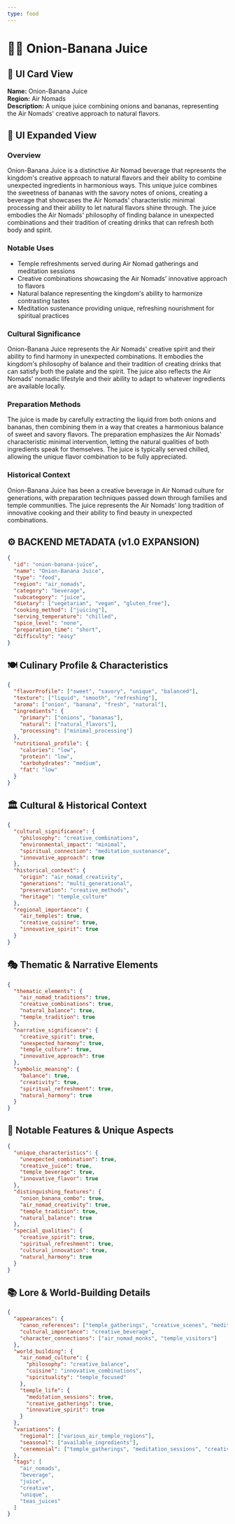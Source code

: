 ```yaml
---
type: food
---
```


# 🧅🍌 Onion-Banana Juice

## 🎴 UI Card View

**Name:** Onion-Banana Juice  
**Region:** Air Nomads  
**Description:** A unique juice combining onions and bananas, representing the Air Nomads' creative approach to natural flavors.

## 📖 UI Expanded View

### Overview
Onion-Banana Juice is a distinctive Air Nomad beverage that represents the kingdom's creative approach to natural flavors and their ability to combine unexpected ingredients in harmonious ways. This unique juice combines the sweetness of bananas with the savory notes of onions, creating a beverage that showcases the Air Nomads' characteristic minimal processing and their ability to let natural flavors shine through. The juice embodies the Air Nomads' philosophy of finding balance in unexpected combinations and their tradition of creating drinks that can refresh both body and spirit.

### Notable Uses
- Temple refreshments served during Air Nomad gatherings and meditation sessions
- Creative combinations showcasing the Air Nomads' innovative approach to flavors
- Natural balance representing the kingdom's ability to harmonize contrasting tastes
- Meditation sustenance providing unique, refreshing nourishment for spiritual practices

### Cultural Significance
Onion-Banana Juice represents the Air Nomads' creative spirit and their ability to find harmony in unexpected combinations. It embodies the kingdom's philosophy of balance and their tradition of creating drinks that can satisfy both the palate and the spirit. The juice also reflects the Air Nomads' nomadic lifestyle and their ability to adapt to whatever ingredients are available locally.

### Preparation Methods
The juice is made by carefully extracting the liquid from both onions and bananas, then combining them in a way that creates a harmonious balance of sweet and savory flavors. The preparation emphasizes the Air Nomads' characteristic minimal intervention, letting the natural qualities of both ingredients speak for themselves. The juice is typically served chilled, allowing the unique flavor combination to be fully appreciated.

### Historical Context
Onion-Banana Juice has been a creative beverage in Air Nomad culture for generations, with preparation techniques passed down through families and temple communities. The juice represents the Air Nomads' long tradition of innovative cooking and their ability to find beauty in unexpected combinations.

## ⚙️ BACKEND METADATA (v1.0 EXPANSION)

```json
{
  "id": "onion-banana-juice",
  "name": "Onion-Banana Juice",
  "type": "food",
  "region": "air_nomads",
  "category": "beverage",
  "subcategory": "juice",
  "dietary": ["vegetarian", "vegan", "gluten_free"],
  "cooking_method": ["juicing"],
  "serving_temperature": "chilled",
  "spice_level": "none",
  "preparation_time": "short",
  "difficulty": "easy"
}
```

## 🍽️ Culinary Profile & Characteristics

```json
{
  "flavorProfile": ["sweet", "savory", "unique", "balanced"],
  "texture": ["liquid", "smooth", "refreshing"],
  "aroma": ["onion", "banana", "fresh", "natural"],
  "ingredients": {
    "primary": ["onions", "bananas"],
    "natural": ["natural_flavors"],
    "processing": ["minimal_processing"]
  },
  "nutritional_profile": {
    "calories": "low",
    "protein": "low",
    "carbohydrates": "medium",
    "fat": "low"
  }
}
```

## 🏛️ Cultural & Historical Context

```json
{
  "cultural_significance": {
    "philosophy": "creative_combinations",
    "environmental_impact": "minimal",
    "spiritual_connection": "meditation_sustenance",
    "innovative_approach": true
  },
  "historical_context": {
    "origin": "air_nomad_creativity",
    "generations": "multi_generational",
    "preservation": "creative_methods",
    "heritage": "temple_culture"
  },
  "regional_importance": {
    "air_temples": true,
    "creative_cuisine": true,
    "innovative_spirit": true
  }
}
```

## 🎭 Thematic & Narrative Elements

```json
{
  "thematic_elements": {
    "air_nomad_traditions": true,
    "creative_combinations": true,
    "natural_balance": true,
    "temple_tradition": true
  },
  "narrative_significance": {
    "creative_spirit": true,
    "unexpected_harmony": true,
    "temple_culture": true,
    "innovative_approach": true
  },
  "symbolic_meaning": {
    "balance": true,
    "creativity": true,
    "spiritual_refreshment": true,
    "natural_harmony": true
  }
}
```

## 🌟 Notable Features & Unique Aspects

```json
{
  "unique_characteristics": {
    "unexpected_combination": true,
    "creative_juice": true,
    "temple_beverage": true,
    "innovative_flavor": true
  },
  "distinguishing_features": {
    "onion_banana_combo": true,
    "air_nomad_creativity": true,
    "temple_tradition": true,
    "natural_balance": true
  },
  "special_qualities": {
    "creative_spirit": true,
    "spiritual_refreshment": true,
    "cultural_innovation": true,
    "natural_harmony": true
  }
}
```

## 📚 Lore & World-Building Details

```json
{
  "appearances": {
    "canon_references": ["temple_gatherings", "creative_scenes", "meditation_moments", "cultural_events"],
    "cultural_importance": "creative_beverage",
    "character_connections": ["air_nomad_monks", "temple_visitors"]
  },
  "world_building": {
    "air_nomad_culture": {
      "philosophy": "creative_balance",
      "cuisine": "innovative_combinations",
      "spirituality": "temple_focused"
    },
    "temple_life": {
      "meditation_sessions": true,
      "creative_gatherings": true,
      "innovative_spirit": true
    }
  },
  "variations": {
    "regional": ["various_air_temple_regions"],
    "seasonal": ["available_ingredients"],
    "ceremonial": ["temple_gatherings", "meditation_sessions", "creative_events"]
  },
  "tags": [
    "air_nomads",
    "beverage",
    "juice",
    "creative",
    "unique",
    "teas_juices"
  ]
}
```
